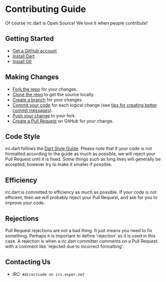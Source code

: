 # Contributing Guide

Of course irc.dart is Open Source! We love it when people contribute!

## Getting Started

- [Get a GitHub account](https://github.com/signup/free)
- [Install Dart](https://www.dartlang.org/tools/sdk/)
- [Install Git](http://git-scm.com/)

## Making Changes

- [Fork the repo](https://help.github.com/articles/fork-a-repo/) for your changes.
- [Clone the repo](https://help.github.com/articles/importing-a-git-repository-using-the-command-line/) to get the source locally.
- [Create a branch](https://help.github.com/articles/creating-and-deleting-branches-within-your-repository) for your changes.
- [Commit your code](http://git-scm.com/book/en/Git-Basics-Recording-Changes-to-the-Repository) for each logical change (see [tips for creating better commit messages](http://robots.thoughtbot.com/5-useful-tips-for-a-better-commit-message)).
- [Push your change](https://help.github.com/articles/pushing-to-a-remote) to your fork.
- [Create a Pull Request](https://help.github.com/articles/creating-a-pull-request) on GitHub for your change.

## Code Style

irc.dart follows the [Dart Style Guide](https://www.dartlang.org/articles/style-guide/).
Please note that if your code is not formatted according to the guide as much as possible,
we will reject your Pull Request until it is fixed. Some things such as long lines will
generally be accepted, however try to make it smaller if possible.

## Efficiency

irc.dart is committed to efficiency as much as possible. If your code is not efficient,
then we will probably reject your Pull Request, and ask for you to improve your code.

## Rejections

Pull Request rejections are not a bad thing. It just means you need to fix something.
Perhaps it is important to define 'rejection' as it is used in this case. A rejection
is when a irc.dart committer comments on a Pull Request with a comment like 'rejected
due to incorrect formatting'.

## Contacting Us

- IRC: `#directcode on irc.esper.net`
